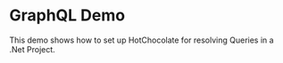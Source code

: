 # GraphQL Demo

This demo shows how to set up HotChocolate for resolving Queries
in a .Net Project.
